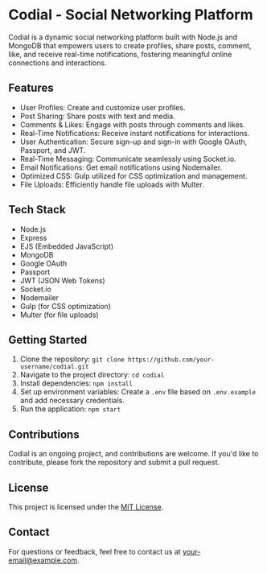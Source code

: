 # Codial - Social Networking Platform

Codial is a dynamic social networking platform built with Node.js and MongoDB that empowers users to create profiles, share posts, comment, like, and receive real-time notifications, fostering meaningful online connections and interactions.

## Features

- User Profiles: Create and customize user profiles.
- Post Sharing: Share posts with text and media.
- Comments & Likes: Engage with posts through comments and likes.
- Real-Time Notifications: Receive instant notifications for interactions.
- User Authentication: Secure sign-up and sign-in with Google OAuth, Passport, and JWT.
- Real-Time Messaging: Communicate seamlessly using Socket.io.
- Email Notifications: Get email notifications using Nodemailer.
- Optimized CSS: Gulp utilized for CSS optimization and management.
- File Uploads: Efficiently handle file uploads with Multer.

## Tech Stack

- Node.js
- Express
- EJS (Embedded JavaScript)
- MongoDB
- Google OAuth
- Passport
- JWT (JSON Web Tokens)
- Socket.io
- Nodemailer
- Gulp (for CSS optimization)
- Multer (for file uploads)

## Getting Started

1. Clone the repository: `git clone https://github.com/your-username/codial.git`
2. Navigate to the project directory: `cd codial`
3. Install dependencies: `npm install`
4. Set up environment variables: Create a `.env` file based on `.env.example` and add necessary credentials.
5. Run the application: `npm start`

## Contributions

Codial is an ongoing project, and contributions are welcome. If you'd like to contribute, please fork the repository and submit a pull request.

## License

This project is licensed under the [MIT License](LICENSE).

## Contact

For questions or feedback, feel free to contact us at [your-email@example.com](mailto:your-email@example.com).

